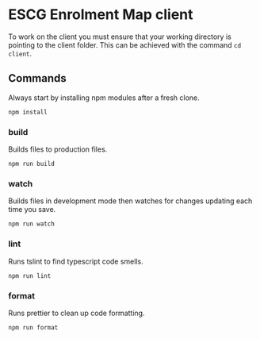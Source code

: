 # ESCG Enrolment Map client

To work on the client you must ensure that your working directory is pointing to the client folder. This can be achieved with the command `cd client`.

## Commands

Always start by installing npm modules after a fresh clone.

```console
npm install
```

### build

Builds files to production files.

```console
npm run build
```

### watch

Builds files in development mode then watches for changes updating each time you save.

```console
npm run watch
```

### lint

Runs tslint to find typescript code smells.

```console
npm run lint
```

### format

Runs prettier to clean up code formatting.

```console
npm run format
```
